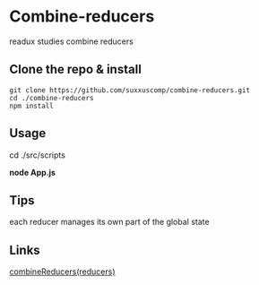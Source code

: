 # Combine-reducers
readux studies combine reducers


## Clone the repo & install
```
git clone https://github.com/suxxuscomp/combine-reducers.git
cd ./combine-reducers
npm install
```
## Usage
cd ./src/scripts

**node App.js**

## Tips
each reducer manages its own part of the global state

## Links
[combineReducers(reducers)](http://redux.js.org/docs/api/combineReducers.html)
